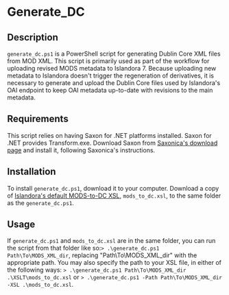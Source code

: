 # Generate_DC

## Description

`generate_dc.ps1` is a PowerShell script for generating Dublin Core XML files
from MOD XML. This script is primarily used as part of the workflow for
uploading revised MODS metadata to Islandora 7. Because uploading new metadata
to Islandora doesn't trigger the regeneration of derivatives, it is necessary
to generate and upload the Dublin Core files used by Islandora's OAI endpoint
to keep OAI metadata up-to-date with revisions to the main metadata.

## Requirements

This script relies on having Saxon for .NET platforms installed. Saxon for
.NET provides Transform.exe. Download Saxon from 
[Saxonica's download page](https://www.saxonica.com/download/dotnet.xml)
and install it, following Saxonica's instructions.

## Installation

To install `generate_dc.ps1`, download it to your computer. Download a copy of
[Islandora's default MODS-to-DC XSL](https://github.com/Islandora/islandora_batch/blob/7.x/transforms/mods_to_dc.xsl),
`mods_to_dc.xsl`, to the same folder as the `generate_dc.ps1`.

## Usage

If `generate_dc.ps1` and `mods_to_dc.xsl` are in the same folder, you can run
the script from that folder like so:`> .\generate_dc.ps1 Path\To\MODS_XML_dir`,
replacing "Path\To\MODS_XML_dir" with the appropriate path. You may also
specify the path to your XSL file, in either of the following ways:
`> .\generate_dc.ps1 Path\To\MODS_XML_dir .\XSLT\mods_to_dc.xsl` or
`> .\generate_dc.ps1 -Path Path\To\MODS_XML_dir -XSL .\mods_to_dc.xsl`.
